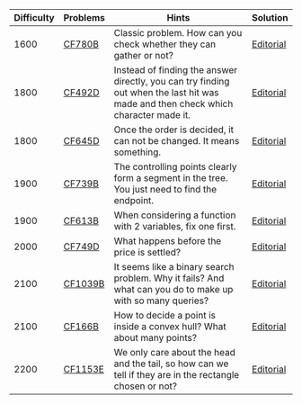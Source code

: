 | Difficulty | Problems | Hints | Solution |
| -------- | -------- | -------- | -------- |
| 1600 | [CF780B](https://codeforces.com/problemset/problem/780/B) | Classic problem. How can you check whether they can gather or not? | [Editorial](https://github.com/Yawn-Sean/Daily_CF_Problems/blob/main/daily_problems/2024/03/0311/solution/cf780b.md) |
| 1800 | [CF492D](https://codeforces.com/problemset/problem/492/D) | Instead of finding the answer directly, you can try finding out when the last hit was made and then check which character made it. | [Editorial](https://github.com/Yawn-Sean/Daily_CF_Problems/blob/main/daily_problems/2024/04/0408/solution/cf492d.md) |
| 1800 | [CF645D](https://codeforces.com/problemset/problem/645/D) | Once the order is decided, it can not be changed. It means something. | [Editorial](https://github.com/Yawn-Sean/Daily_CF_Problems/blob/main/daily_problems/2024/04/0422/solution/cf645d.md) |
| 1900 | [CF739B](https://codeforces.com/problemset/problem/739/B) | The controlling points clearly form a segment in the tree. You just need to find the endpoint. | [Editorial](https://github.com/Yawn-Sean/Daily_CF_Problems/blob/main/daily_problems/2024/04/0402/solution/cf739b.md) |
| 1900 | [CF613B](https://codeforces.com/problemset/problem/613/B) | When considering a function with $2$ variables, fix one first. | [Editorial](https://github.com/Yawn-Sean/Daily_CF_Problems/blob/main/daily_problems/2024/04/0409/solution/cf613b.md) |
| 2000 | [CF749D](https://codeforces.com/problemset/problem/749/D) | What happens before the price is settled? | [Editorial](https://github.com/Yawn-Sean/Daily_CF_Problems/blob/main/daily_problems/2024/04/0424/solution/cf749d.md) |
| 2100 | [CF1039B](https://codeforces.com/problemset/problem/1039/B) | It seems like a binary search problem. Why it fails? And what can you do to make up with so many queries? | [Editorial](https://github.com/Yawn-Sean/Daily_CF_Problems/blob/main/daily_problems/2024/02/0227/solution/cf1039b.md) |
| 2100 | [CF166B](https://codeforces.com/problemset/problem/166/B) | How to decide a point is inside a convex hull? What about many points? | [Editorial](https://github.com/Yawn-Sean/Daily_CF_Problems/blob/main/daily_problems/2024/03/0313/solution/cf166b.md) |
| 2200 | [CF1153E](https://codeforces.com/problemset/problem/1153/E) | We only care about the head and the tail, so how can we tell if they are in the rectangle chosen or not? | [Editorial](https://github.com/Yawn-Sean/Daily_CF_Problems/blob/main/daily_problems/2024/03/0322/solution/cf1153e.md) |